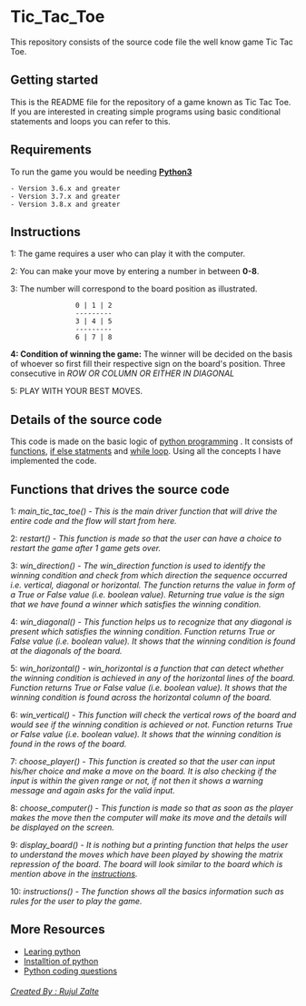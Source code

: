 
# Tic_Tac_Toe
This repository consists of the source code file the well know game Tic Tac Toe.

## Getting started

This is the README file for the repository of a game known as Tic Tac Toe. If you are interested in creating simple programs using basic conditional statements and loops you can refer to this.


## Requirements

To run the game you would be needing [**Python3**](https://www.python.org/downloads/) 

	- Version 3.6.x and greater
	- Version 3.7.x and greater
	- Version 3.8.x and greater

## Instructions 

1: The game requires a user who can play it with the computer.

2: You can make your move by entering a number in between **0-8**. 

3: The number will correspond to the board position as illustrated.
    
    
                    0 | 1 | 2
                    ---------
                    3 | 4 | 5
                    ---------
                    6 | 7 | 8
	

**4: Condition of winning the game:**
	  The winner will be decided on the basis of whoever so first fill their respective sign on the board's position.
	  Three consecutive in *ROW OR COLUMN OR EITHER IN DIAGONAL*

5: PLAY WITH YOUR BEST MOVES.

## Details of the source code

This code is made on the basic logic of [python programming](https://www.python.org/) . It consists of [functions](https://www.w3schools.com/python/python_functions.asp), [if else statments](https://www.w3schools.com/python/python_conditions.asp) and [while loop](https://www.w3schools.com/python/python_while_loops.asp). Using all the concepts I have implemented the code. 

## Functions that drives the source code

1: *main_tic_tac_toe() - This is the main driver function that will drive the entire code and the flow will start from here.*

2: *restart() - This function is made so that the user can have a choice to restart the game after 1 game gets over.*

3: *win_direction() - The win_direction function is used to identify the winning condition and check from which direction the sequence occurred i.e. vertical, diagonal or horizontal. The function returns the value in form of a True or False value (i.e. boolean value). Returning true value is the sign that we have found a winner which satisfies the winning condition.*

4: *win_diagonal() - This function helps us to recognize that any diagonal is present which satisfies the winning condition. Function returns True or False value (i.e. boolean value). It shows that the winning condition is found at the diagonals of the board.* 

5: *win_horizontal() - win_horizontal is a function that can detect whether the winning condition is achieved in any of the horizontal lines of the board. Function returns True or False value (i.e. boolean value). It shows that the winning condition is found across the horizontal column of the board.*

6: *win_vertical() - This function will check the vertical rows of the board and would see if the winning condition is achieved or not. Function returns True or False value (i.e. boolean value). It shows that the winning condition is found in the rows of the board.*

7: *choose_player() - This function is created so that the user can input his/her choice and make a move on the board. It is also checking if the input is within the given range or not, if not then it shows a warning message and again asks for the valid input.*

8: *choose_computer() - This function is made so that as soon as the player makes the move then the computer will make its move and the details will be displayed on the screen.*

9: *display_board() - It is nothing but a printing function that helps the user to understand the moves which have been played by showing the matrix repression of the board. The board will look similar to the board which is mention above in the [instructions](Instructions).* 

10: *instructions() - The function shows all the basics information such as rules for the user to play the game.*

## More Resources

* [Learing python](https://www.w3schools.com/python/)
* [Installtion of python](https://www.python.org/downloads/)
* [Python coding questions](https://www.programiz.com/python-programming/examples)




###### [Created By : Rujul Zalte](https://www.linkedin.com/in/rujulzalte/)

																	
																	
